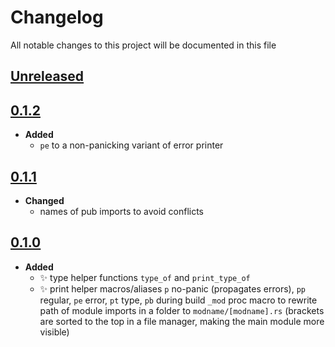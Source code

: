 # Changelog
All notable changes to this project will be documented in this file

[unreleased]: https://github.com/eugenesvk/helperes/compare/0.1.2...HEAD
## [Unreleased]
<!-- - __Added__ -->
  <!-- + :sparkles:  -->
  <!-- new features -->
<!-- - __Changed__ -->
  <!-- +   -->
  <!-- changes in existing functionality -->
<!-- - __Fixed__ -->
  <!-- + :beetle:  -->
  <!-- bug fixes -->
<!-- - __Deprecated__ -->
  <!-- + :poop:  -->
  <!-- soon-to-be removed features -->
<!-- - __Removed__ -->
  <!-- + :wastebasket:  -->
  <!-- now removed features -->
<!-- - __Security__ -->
  <!-- + :lock:  -->
  <!-- vulnerabilities -->


[0.1.2]: https://github.com/eugenesvk/helperes/releases/tag/0.1.2
## [0.1.2]
- __Added__
  + `pe` to a non-panicking variant of error printer

[0.1.1]: https://github.com/eugenesvk/helperes/releases/tag/0.1.1
## [0.1.1]
- __Changed__
  + names of pub imports to avoid conflicts

[0.1.0]: https://github.com/eugenesvk/helperes/releases/tag/0.1.0
## [0.1.0]

- __Added__
  + ✨ type helper functions `type_of` and `print_type_of`
  + ✨ print helper macros/aliases `p` no-panic (propagates errors),  `pp` regular, `pe` error, `pt` type, `pb` during build
  `_mod` proc macro to rewrite path of module imports in a folder to `modname/[modname].rs` (brackets are sorted to the top in a file manager, making the main module more visible)

